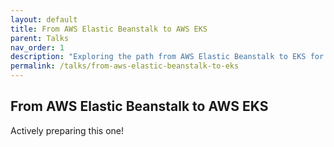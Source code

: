 ```yaml
---
layout: default
title: From AWS Elastic Beanstalk to AWS EKS
parent: Talks
nav_order: 1
description: "Exploring the path from AWS Elastic Beanstalk to EKS for a Java application."
permalink: /talks/from-aws-elastic-beanstalk-to-eks
---
```


## From AWS Elastic Beanstalk to AWS EKS

Actively preparing this one!

